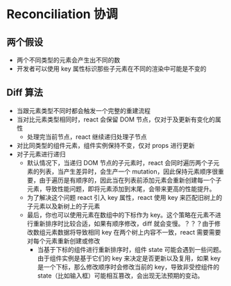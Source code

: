 # Reconciliation 协调

## 两个假设

- 两个不同类型的元素会产生出不同的数
- 开发者可以使用 key 属性标识那些子元素在不同的渲染中可能是不变的

## Diff 算法

- 当跟元素类型不同时都会触发一个完整的重建流程
- 当对比元素类型相同时，react 会保留 DOM 节点，仅对于及更新有变化的属性
  - 处理完当前节点，react 继续递归处理子节点
- 对比同类型的组件元素，组件实例保持不变，仅对 props 进行更新
- 对子元素进行递归
  - 默认情况下，当递归 DOM 节点的子元素时，react 会同时遍历两个子元素的列表，当产生差异时，会生产一个 mutation，因此保持元素顺序很重要，由于遍历是有顺序的，因此当在列表前添加元素会重新创建每一个子元素，导致性能问题，即将元素添加到末尾，会带来更高的性能提升。
  - 为了解决这个问题 react 引入 key 属性，react 使用 key 来匹配旧树上的子元素以及新树上的子元素
  - 最后，你也可以使用元素在数组中的下标作为 key。这个策略在元素不进行重新排序时比较合适，如果有顺序修改，diff 就会变慢。？？？由于修改数组元素数据将导致相同 key 在两个树上内容不一致，react 需要需要对每个元素重新创建或修改
    - 当基于下标的组件进行重新排序时，组件 state 可能会遇到一些问题。由于组件实例是基于它们的 key 来决定是否更新以及复用，如果 key 是一个下标，那么修改顺序时会修改当前的 key，导致非受控组件的 state（比如输入框）可能相互篡改，会出现无法预期的变动。
